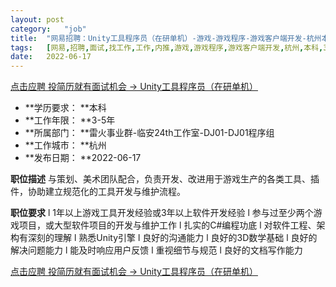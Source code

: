 ```yaml
---
layout:	post
category:	"job"
title:	"网易招聘：Unity工具程序员（在研单机）-游戏-游戏程序-游戏客户端开发-杭州本科3-5年"
tags:	[网易,招聘,面试,找工作,工作,内推,游戏,游戏程序,游戏客户端开发,杭州,本科,3-5年]
date:	2022-06-17
---
```


[点击应聘 投简历就有面试机会 -> Unity工具程序员（在研单机）](http://mobile.bole.netease.com/bole/boleDetail?id=18426&employeeId=346f03c3cda5f04c&key=all)



- **学历要求： **本科
- **工作年限： **3-5年
- **所属部门： **雷火事业群-临安24th工作室-DJ01-DJ01程序组
- **工作城市： **杭州
- **发布日期： **2022-06-17



**职位描述**
与策划、美术团队配合，负责开发、改进用于游戏生产的各类工具、插件，协助建立规范化的工具开发与维护流程。



**职位要求**
l	1年以上游戏工具开发经验或3年以上软件开发经验
l	参与过至少两个游戏项目，或大型软件项目的开发与维护工作
l	扎实的C#编程功底
l	对软件工程、架构有深刻的理解
l	熟悉Unity引擎
l	良好的沟通能力
l	良好的3D数学基础
l	良好的解决问题能力
l	能及时响应用户反馈
l	重视细节与规范
l	良好的文档写作能力



[点击应聘 投简历就有面试机会 -> Unity工具程序员（在研单机）](http://mobile.bole.netease.com/bole/boleDetail?id=18426&employeeId=346f03c3cda5f04c&key=all)